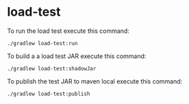 # load-test

To run the load test execute this command:

	./gradlew load-test:run
	
To build a a load test JAR execute this command:

	./gradlew load-test:shadowJar

To publish the test JAR to maven local execute this command:

	./gradlew load-test:publish
